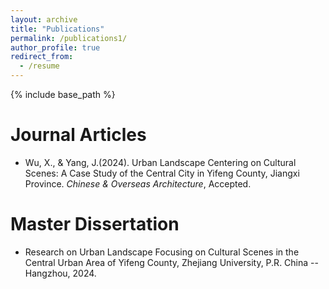 ```yaml
---
layout: archive
title: "Publications"
permalink: /publications1/
author_profile: true
redirect_from:
  - /resume
---
```


{% include base_path %}

Journal Articles
======

* Wu, X., & Yang, J.(2024). Urban Landscape Centering on Cultural Scenes: A Case Study of the Central City in Yifeng County, Jiangxi Province. *Chinese & Overseas Architecture*, 
Accepted.

Master Dissertation
======
* Research on Urban Landscape Focusing on Cultural Scenes in the Central Urban Area of Yifeng County, Zhejiang University, P.R. China -- Hangzhou, 2024.
